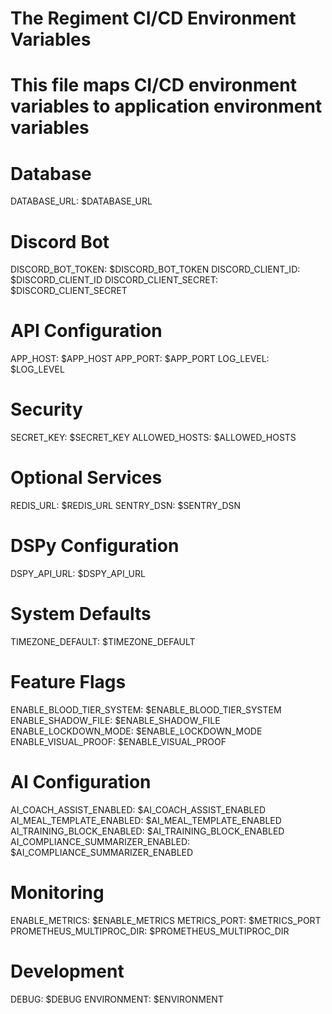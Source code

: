 # The Regiment CI/CD Environment Variables
# This file maps CI/CD environment variables to application environment variables

# Database
DATABASE_URL: $DATABASE_URL

# Discord Bot
DISCORD_BOT_TOKEN: $DISCORD_BOT_TOKEN
DISCORD_CLIENT_ID: $DISCORD_CLIENT_ID
DISCORD_CLIENT_SECRET: $DISCORD_CLIENT_SECRET

# API Configuration
APP_HOST: $APP_HOST
APP_PORT: $APP_PORT
LOG_LEVEL: $LOG_LEVEL

# Security
SECRET_KEY: $SECRET_KEY
ALLOWED_HOSTS: $ALLOWED_HOSTS

# Optional Services
REDIS_URL: $REDIS_URL
SENTRY_DSN: $SENTRY_DSN

# DSPy Configuration
DSPY_API_URL: $DSPY_API_URL

# System Defaults
TIMEZONE_DEFAULT: $TIMEZONE_DEFAULT

# Feature Flags
ENABLE_BLOOD_TIER_SYSTEM: $ENABLE_BLOOD_TIER_SYSTEM
ENABLE_SHADOW_FILE: $ENABLE_SHADOW_FILE
ENABLE_LOCKDOWN_MODE: $ENABLE_LOCKDOWN_MODE
ENABLE_VISUAL_PROOF: $ENABLE_VISUAL_PROOF

# AI Configuration
AI_COACH_ASSIST_ENABLED: $AI_COACH_ASSIST_ENABLED
AI_MEAL_TEMPLATE_ENABLED: $AI_MEAL_TEMPLATE_ENABLED
AI_TRAINING_BLOCK_ENABLED: $AI_TRAINING_BLOCK_ENABLED
AI_COMPLIANCE_SUMMARIZER_ENABLED: $AI_COMPLIANCE_SUMMARIZER_ENABLED

# Monitoring
ENABLE_METRICS: $ENABLE_METRICS
METRICS_PORT: $METRICS_PORT
PROMETHEUS_MULTIPROC_DIR: $PROMETHEUS_MULTIPROC_DIR

# Development
DEBUG: $DEBUG
ENVIRONMENT: $ENVIRONMENT 